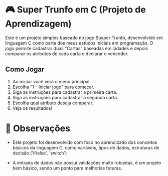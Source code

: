 # 🎮 Super Trunfo em C (Projeto de Aprendizagem)

Este é um projeto simples baseado no jogo Suyper Trunfo, desenvolvido em linguagem C como parte dos meus estudos iniciais em programação. O jogo permite cadastrar duas "Cartas" baseadas em cidades e depois comparar os atributos de cada carta e declarar o vencedor.

## Como Jogar

1. Ao iniciar você verá o menu principal.
2. Escolha  "1 - Iniciar jogo" para começar.
3. Siga as instruções para cadastrar a primeira carta.
4. Siga as instruções para cadastrar a segunda carta.
5. Escolha qual atributo deseja comparar.
6. Veja os resultados!

# 📝 Observações
* Este projeto foi desenvolvido com foco no aprendizado dos conceitos básicos da linguagem C, como variáveis, tipos de dados, estruturas de decisão ('if/else', 'switch')

* A entrada de dados não possui validações muito robustas, é um projeto bem básico, sendo um ponto para melhorias futuras.

